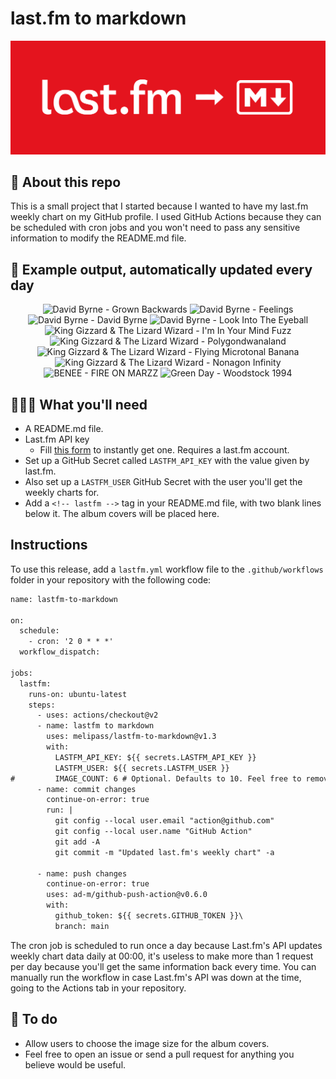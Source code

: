 # last.fm to markdown

![banner](banner.png)

## 🤖 About this repo
This is a small project that I started because I wanted to have my last.fm weekly chart on my GitHub profile. I used GitHub Actions because they can be scheduled with cron jobs and you won't need to pass any sensitive information to modify the README.md file.

## 🎵 Example output, automatically updated every day
<!-- lastfm -->
<p align="center"><img src="https://lastfm.freetls.fastly.net/i/u/64s/254e2ed0799a218db9f476ffe4b54a72.jpg" title="David Byrne - Grown Backwards"> <img src="https://lastfm.freetls.fastly.net/i/u/64s/8e55a56074c04492a0512272ada7b656.png" title="David Byrne - Feelings"> <img src="https://lastfm.freetls.fastly.net/i/u/64s/085bd6c668454f70cfeb5792bd6bd198.jpg" title="David Byrne - David Byrne"> <img src="https://lastfm.freetls.fastly.net/i/u/64s/f5ece1d252b04b689ff6b821c1f0c395.jpg" title="David Byrne - Look Into The Eyeball"> <img src="https://lastfm.freetls.fastly.net/i/u/64s/3f17671d88380e1665af8ef7f0f88d5b.jpg" title="King Gizzard & The Lizard Wizard - I'm In Your Mind Fuzz"> <img src="https://lastfm.freetls.fastly.net/i/u/64s/63287ae3739a01fe90e2809f8270c64a.jpg" title="King Gizzard & The Lizard Wizard - Polygondwanaland"> <img src="https://lastfm.freetls.fastly.net/i/u/64s/205d1d3eb0eb5e4d08ceb3d9721ab2bc.jpg" title="King Gizzard & The Lizard Wizard - Flying Microtonal Banana"> <img src="https://lastfm.freetls.fastly.net/i/u/64s/45d2570199853ec87e5da6dd8c1ea1a3.jpg" title="King Gizzard & The Lizard Wizard - Nonagon Infinity"> <img src="https://lastfm.freetls.fastly.net/i/u/64s/806323c613f4318e4d29c86c25f8468b.jpg" title="BENEE - FIRE ON MARZZ"> <img src="https://lastfm.freetls.fastly.net/i/u/64s/3192a82d2dc99bc42d9fa9dd02f280e4.jpg" title="Green Day - Woodstock 1994"> </p>

          
## 👩🏽‍💻 What you'll need
* A README.md file.
* Last.fm API key
  * Fill [this form](https://www.last.fm/api/account/create) to instantly get one. Requires a last.fm account.
* Set up a GitHub Secret called ```LASTFM_API_KEY``` with the value given by last.fm.
* Also set up a ```LASTFM_USER``` GitHub Secret with the user you'll get the weekly charts for.
* Add a ```<!-- lastfm -->``` tag in your README.md file, with two blank lines below it. The album covers will be placed here.

## Instructions
To use this release, add a ```lastfm.yml``` workflow file to the ```.github/workflows``` folder in your repository with the following code:
```diff
name: lastfm-to-markdown

on:
  schedule:
    - cron: '2 0 * * *'
  workflow_dispatch:

jobs:
  lastfm:
    runs-on: ubuntu-latest
    steps:
      - uses: actions/checkout@v2
      - name: lastfm to markdown
        uses: melipass/lastfm-to-markdown@v1.3
        with:
          LASTFM_API_KEY: ${{ secrets.LASTFM_API_KEY }}
          LASTFM_USER: ${{ secrets.LASTFM_USER }}
#         IMAGE_COUNT: 6 # Optional. Defaults to 10. Feel free to remove this line if you want.
      - name: commit changes
        continue-on-error: true
        run: |
          git config --local user.email "action@github.com"
          git config --local user.name "GitHub Action"
          git add -A
          git commit -m "Updated last.fm's weekly chart" -a

      - name: push changes
        continue-on-error: true
        uses: ad-m/github-push-action@v0.6.0
        with:
          github_token: ${{ secrets.GITHUB_TOKEN }}\
          branch: main
```
The cron job is scheduled to run once a day because Last.fm's API updates weekly chart data daily at 00:00, it's useless to make more than 1 request per day because you'll get the same information back every time. You can manually run the workflow in case Last.fm's API was down at the time, going to the Actions tab in your repository.

## 🚧 To do
* Allow users to choose the image size for the album covers.
* Feel free to open an issue or send a pull request for anything you believe would be useful.
